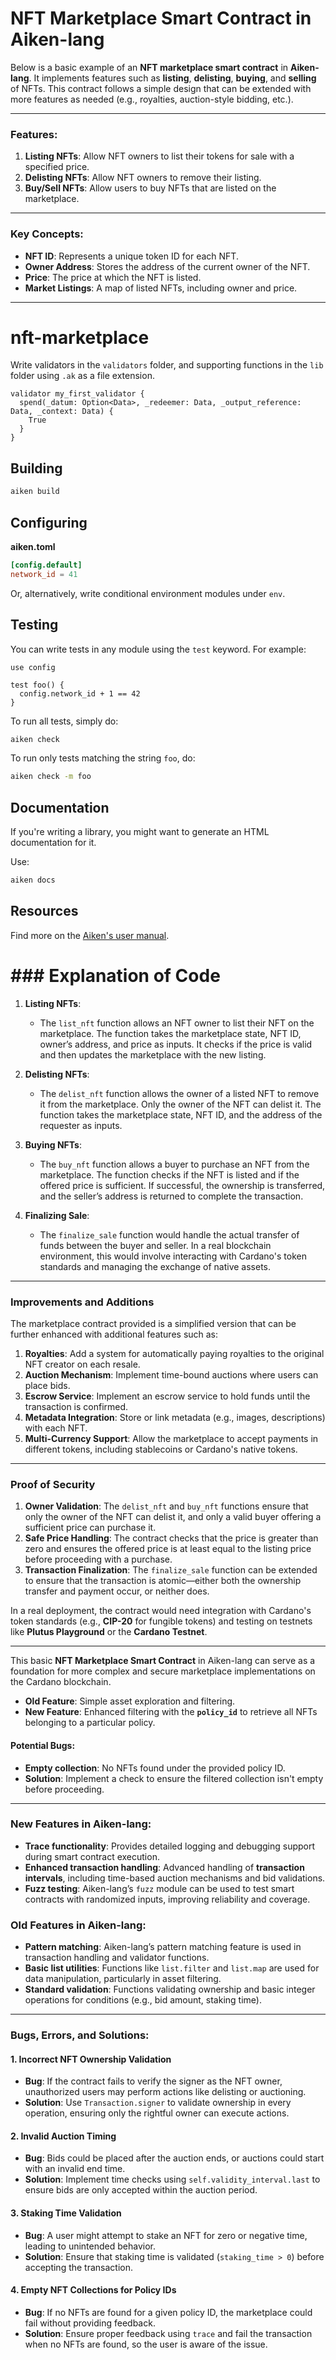 # NFT Marketplace Smart Contract in Aiken-lang

Below is a basic example of an **NFT marketplace smart contract** in **Aiken-lang**. It implements features such as **listing**, **delisting**, **buying**, and **selling** of NFTs. This contract follows a simple design that can be extended with more features as needed (e.g., royalties, auction-style bidding, etc.).

---

### Features:
1. **Listing NFTs**: Allow NFT owners to list their tokens for sale with a specified price.
2. **Delisting NFTs**: Allow NFT owners to remove their listing.
3. **Buy/Sell NFTs**: Allow users to buy NFTs that are listed on the marketplace.

---

### Key Concepts:
- **NFT ID**: Represents a unique token ID for each NFT.
- **Owner Address**: Stores the address of the current owner of the NFT.
- **Price**: The price at which the NFT is listed.
- **Market Listings**: A map of listed NFTs, including owner and price.

---

# nft-marketplace

Write validators in the `validators` folder, and supporting functions in the `lib` folder using `.ak` as a file extension.

```aiken
validator my_first_validator {
  spend(_datum: Option<Data>, _redeemer: Data, _output_reference: Data, _context: Data) {
    True
  }
}
```

## Building

```sh
aiken build
```

## Configuring

**aiken.toml**
```toml
[config.default]
network_id = 41
```

Or, alternatively, write conditional environment modules under `env`.

## Testing

You can write tests in any module using the `test` keyword. For example:

```aiken
use config

test foo() {
  config.network_id + 1 == 42
}
```

To run all tests, simply do:

```sh
aiken check
```

To run only tests matching the string `foo`, do:

```sh
aiken check -m foo
```

## Documentation

If you're writing a library, you might want to generate an HTML documentation for it.

Use:

```sh
aiken docs
```

## Resources

Find more on the [Aiken's user manual](https://aiken-lang.org).
# ### Explanation of Code

1. **Listing NFTs**:
   - The `list_nft` function allows an NFT owner to list their NFT on the marketplace. The function takes the marketplace state, NFT ID, owner’s address, and price as inputs. It checks if the price is valid and then updates the marketplace with the new listing.

2. **Delisting NFTs**:
   - The `delist_nft` function allows the owner of a listed NFT to remove it from the marketplace. Only the owner of the NFT can delist it. The function takes the marketplace state, NFT ID, and the address of the requester as inputs.

3. **Buying NFTs**:
   - The `buy_nft` function allows a buyer to purchase an NFT from the marketplace. The function checks if the NFT is listed and if the offered price is sufficient. If successful, the ownership is transferred, and the seller’s address is returned to complete the transaction.

4. **Finalizing Sale**:
   - The `finalize_sale` function would handle the actual transfer of funds between the buyer and seller. In a real blockchain environment, this would involve interacting with Cardano's token standards and managing the exchange of native assets.

---

### Improvements and Additions

The marketplace contract provided is a simplified version that can be further enhanced with additional features such as:

1. **Royalties**: Add a system for automatically paying royalties to the original NFT creator on each resale.
2. **Auction Mechanism**: Implement time-bound auctions where users can place bids.
3. **Escrow Service**: Implement an escrow service to hold funds until the transaction is confirmed.
4. **Metadata Integration**: Store or link metadata (e.g., images, descriptions) with each NFT.
5. **Multi-Currency Support**: Allow the marketplace to accept payments in different tokens, including stablecoins or Cardano's native tokens.

---

### Proof of Security

1. **Owner Validation**: The `delist_nft` and `buy_nft` functions ensure that only the owner of the NFT can delist it, and only a valid buyer offering a sufficient price can purchase it.
2. **Safe Price Handling**: The contract checks that the price is greater than zero and ensures the offered price is at least equal to the listing price before proceeding with a purchase.
3. **Transaction Finalization**: The `finalize_sale` function can be extended to ensure that the transaction is atomic—either both the ownership transfer and payment occur, or neither does.

In a real deployment, the contract would need integration with Cardano's token standards (e.g., **CIP-20** for fungible tokens) and testing on testnets like **Plutus Playground** or the **Cardano Testnet**.

---

This basic **NFT Marketplace Smart Contract** in Aiken-lang can serve as a foundation for more complex and secure marketplace implementations on the Cardano blockchain.




- **Old Feature**: Simple asset exploration and filtering.
- **New Feature**: Enhanced filtering with the **`policy_id`** to retrieve all NFTs belonging to a particular policy.

#### Potential Bugs:
- **Empty collection**: No NFTs found under the provided policy ID.
- **Solution**: Implement a check to ensure the filtered collection isn't empty before proceeding.

---

### New Features in Aiken-lang:

- **Trace functionality**: Provides detailed logging and debugging support during smart contract execution.
- **Enhanced transaction handling**: Advanced handling of **transaction intervals**, including time-based auction mechanisms and bid validations.
- **Fuzz testing**: Aiken-lang’s `fuzz` module can be used to test smart contracts with randomized inputs, improving reliability and coverage.

### Old Features in Aiken-lang:

- **Pattern matching**: Aiken-lang’s pattern matching feature is used in transaction handling and validator functions.
- **Basic list utilities**: Functions like `list.filter` and `list.map` are used for data manipulation, particularly in asset filtering.
- **Standard validation**: Functions validating ownership and basic integer operations for conditions (e.g., bid amount, staking time).

---

### Bugs, Errors, and Solutions:

#### 1. **Incorrect NFT Ownership Validation**
   - **Bug**: If the contract fails to verify the signer as the NFT owner, unauthorized users may perform actions like delisting or auctioning.
   - **Solution**: Use `Transaction.signer` to validate ownership in every operation, ensuring only the rightful owner can execute actions.


#### 2. **Invalid Auction Timing**
   - **Bug**: Bids could be placed after the auction ends, or auctions could start with an invalid end time.
   - **Solution**: Implement time checks using `self.validity_interval.last` to ensure bids are only accepted within the auction period.

#### 3. **Staking Time Validation**
   - **Bug**: A user might attempt to stake an NFT for zero or negative time, leading to unintended behavior.
   - **Solution**: Ensure that staking time is validated (`staking_time > 0`) before accepting the transaction.

#### 4. **Empty NFT Collections for Policy IDs**
   - **Bug**: If no NFTs are found for a given policy ID, the marketplace could fail without providing feedback.
   - **Solution**: Ensure proper feedback using `trace` and fail the transaction when no NFTs are found, so the user is aware of the issue.
